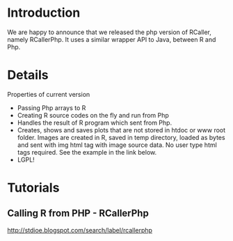 # Introduction #

We are happy to announce that we released the php version of RCaller, namely RCallerPhp.
It uses a similar wrapper API to Java, between R and Php.

# Details #

Properties of current version
  * Passing Php arrays to R
  * Creating R source codes on the fly and run from Php
  * Handles the result of R program which sent from Php.
  * Creates, shows and saves plots that are not stored in htdoc or www root folder. Images are created in R, saved in temp directory, loaded as bytes and sent with img html tag with image source data. No user type html tags required. See the example in the link below.
  * LGPL!

# Tutorials #

## Calling R from PHP - RCallerPhp ##
http://stdioe.blogspot.com/search/label/rcallerphp